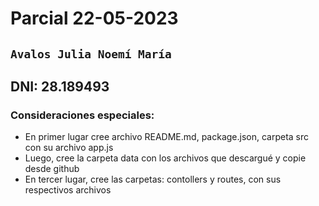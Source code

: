 # **Parcial 22-05-2023**

## `Avalos Julia Noemí María`

## **DNI: 28.189493**

### Consideraciones especiales:
* En primer lugar cree archivo README.md, package.json, carpeta src con su archivo app.js
* Luego, cree la carpeta data con los archivos que descargué y copie desde github
* En tercer lugar, cree las carpetas: contollers y routes, con sus respectivos archivos
